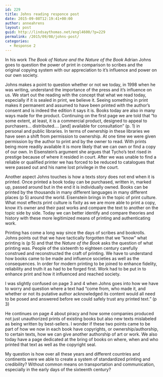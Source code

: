 ```yaml
---
id: 229
title: Johns reading responce post
date: 2015-09-08T12:19:41+00:00
author: anneahrens
layout: post
guid: http://lindsaythomas.net/engl4600/?p=229
permalink: /2015/09/08/johns-post/
categories:
  - Response 2
---
```

In his work _The Book of Nature and the Nature of the Book_ Adrian Johns goes to question the power of print in comparison to scribes and the original copying system with our appreciation to it’s influence and power on our own society.

Johns makes a point to question whether or not we today, in 1998 when he was writing, understand the importance of the press and it’s influence on us. We start out the reading with the concept that what we read today, especially if it is sealed in print, we believe it. Seeing something in print makes it permanent and assumed to have been printed with the author’s consent and is indeed the edition it says it is. Books today are also in many ways made for the product. Continuing on the first page we are told that “to some extent, at least, it is a commercial product, designed to appeal to purchasers… distributed…. [and] available for consultation” (p. 1) in personal and public libraries. In terms of ownership in these libraries we have seen a shift from permission to ownership. At one time we were given permission by the author to print and by the owner to read. With prints being more readily available it is more likely that we can own or find a copy of our own. In Eisenstein’s argument she argues that Tycho’s text rised in prestige because of where it resided in court. After we was unable to find a reliable or qualified printer we has forced to be reduced to catalogues that were passed out and his name lost privilege in the court.

Another aspect Johns touches is how a texts story does not end when it is printed. Once printed a book today can be purchased, written in, marked up, passed around but in the end it is individually owned. Books can be printed by the thousands in many different languages in many different places (p 5) around the world. Eisenstein brings in the topic of print culture. What most effects print culture is fixity as we are more able to print a copy, know it’s owner and their past works and compare the text to another on the topic side by side. Today we can better identify and compare theories and history with these more legitimized means of printing and authenticating work.

Printing has come a long way since the days of scribes and bookrolls. Johns points out that we have tactically forgotten that we “know” what printing is (p 5) and that the _Nature of the Book_ asks the question of what printing was. People of the sixteenth to eighteen century carefully construed and reconstructed the craft of printing. We have to understand how books came to be made and influence societies as well as the consequences. In order for modern printing to be joined to enhance fidelity, reliability and truth it as had to be forged first. Work had to be put in to enhance print and how it influenced and reached society.

I was slightly confused on page 3 and 4 when Johns goes into how we have to worry and question where a text had “come from, who made it, and whether or not its putative author acknowledged its content would all need to be posed and answered before we could safely trust any printed text.” (p 3)

He continues on page 4 about piracy and how some companies produced not just unauthorized prints of existing books but also new texts mislabeled as being written by best-sellers. I wonder if these two points came to be part of how we now in each book have copyrights, or ownership/authorship, to certain texts, how we can give another authorship of art or work. We also today have a page dedicated at the bring of books on where, when and who printed that text as well as the copyright seal.

My question is how over all these years and different countries and continents were we able to create a system of standardized printing and credibility? Without common means on transportation and communication, especially in the early days of the sixteenth century?